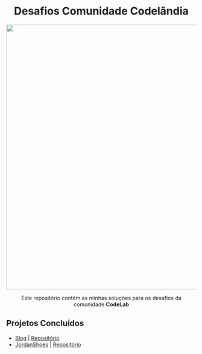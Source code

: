<div align="center">
 <h1>Desafios Comunidade Codelândia</h1> 
</div>

<div align="center">
 <img src="https://github.com/gabrielalencs/Desafios-Codelandia/assets/127636935/3a3cefab-0f08-4a31-93db-6b05c7fc011a" width="700px">
<p>Este repositório contém as minhas soluções para os desafios da comunidade <strong>CodeLab</strong>
</div>


## Projetos Concluídos
- <a href="https://gabrielalencs.github.io/Desafios-Codelandia/desafio_01/">Blog</a> | <a href="https://github.com/gabrielalencs/Desafios-Codelandia/tree/main/desafio_01">Repositório</a>
- <a href="https://desafios-codelandia-desafio-02.vercel.app/">JordanShoes</a> | <a href="https://github.com/gabrielalencs/Desafios-Codelandia/tree/main/desafio_02">Repositório</a>
